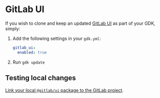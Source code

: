 # GitLab UI

If you wish to clone and keep an updated [GitLab UI](https://gitlab.com/gitlab-org/gitlab-ui/)
as part of your GDK, simply:

1. Add the following settings in your `gdk.yml`:

    ```yaml
    gitlab_ui:
      enabled: true
    ```

1. Run `gdk update`

## Testing local changes

[Link your local `@gitlab/ui` package to the GitLab project](https://gitlab.com/gitlab-org/gitlab-ui/-/blob/main/doc/contributing/gitlab_integration_test.md).
